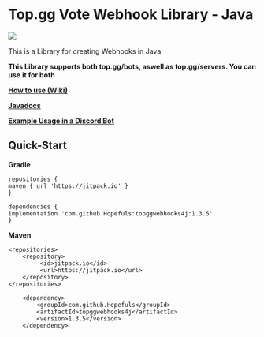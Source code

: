 # Top.gg Vote Webhook Library - Java
[![](https://jitpack.io/v/Hopefuls/topggwebhooks4j.svg)](https://jitpack.io/#Hopefuls/topggwebhooks4j)

This is a Library for creating Webhooks in Java

**This Library supports both top.gg/bots, aswell as top.gg/servers. You can use it for both**

**[How to use (Wiki)](https://github.com/Hopefuls/topggwebhooks4j/wiki)**

**[Javadocs](https://hopefuls.github.io/topggwebhooks4j/)**

**[Example Usage in a Discord Bot](https://github.com/Hopefuls/LoggersBro-ExampleBot)**
## Quick-Start


**Gradle**
```
repositories {
maven { url 'https://jitpack.io' }
}

dependencies {
implementation 'com.github.Hopefuls:topggwebhooks4j:1.3.5'
}

```
**Maven**
```
<repositories>
	<repository>
		 <id>jitpack.io</id>
		 <url>https://jitpack.io</url>
	</repository>
</repositories>

	<dependency>
	    <groupId>com.github.Hopefuls</groupId>
	    <artifactId>topggwebhooks4j</artifactId>
	    <version>1.3.5</version>
	</dependency>
```
